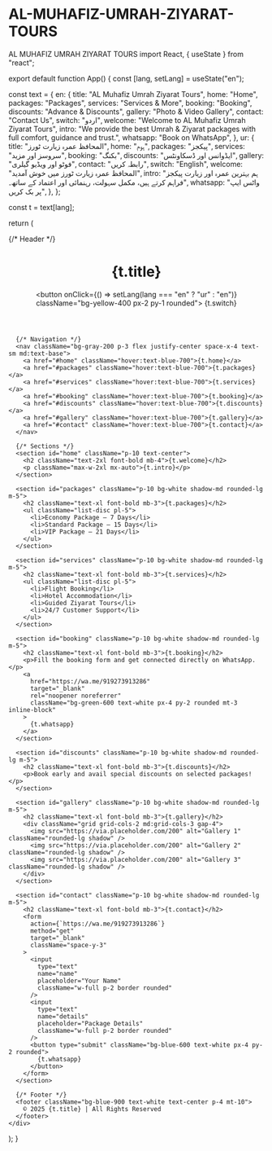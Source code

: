 # AL-MUHAFIZ-UMRAH-ZIYARAT-TOURS
AL MUHAFIZ UMRAH ZIYARAT TOURS
import React, { useState } from "react";

export default function App() {
  const [lang, setLang] = useState("en");

  const text = {
    en: {
      title: "AL Muhafiz Umrah Ziyarat Tours",
      home: "Home",
      packages: "Packages",
      services: "Services & More",
      booking: "Booking",
      discounts: "Advance & Discounts",
      gallery: "Photo & Video Gallery",
      contact: "Contact Us",
      switch: "اردو",
      welcome: "Welcome to AL Muhafiz Umrah Ziyarat Tours",
      intro:
        "We provide the best Umrah & Ziyarat packages with full comfort, guidance and trust.",
      whatsapp: "Book on WhatsApp",
    },
    ur: {
      title: "المحافظ عمرہ زیارت ٹورز",
      home: "ہوم",
      packages: "پیکجز",
      services: "سروسز اور مزید",
      booking: "بکنگ",
      discounts: "ایڈوانس اور ڈسکاونٹس",
      gallery: "فوٹو اور ویڈیو گیلری",
      contact: "رابطہ کریں",
      switch: "English",
      welcome: "المحافظ عمرہ زیارت ٹورز میں خوش آمدید",
      intro:
        "ہم بہترین عمرہ اور زیارت پیکجز فراہم کرتے ہیں، مکمل سہولت، رہنمائی اور اعتماد کے ساتھ۔",
      whatsapp: "واٹس ایپ پر بک کریں",
    },
  };

  const t = text[lang];

  return (
    <div className="font-sans bg-gray-100 min-h-screen">
      {/* Header */}
      <header className="bg-blue-900 text-white p-4 flex justify-between items-center">
        <h1 className="text-xl font-bold">{t.title}</h1>
        <nav className="space-x-4">
          <button onClick={() => setLang(lang === "en" ? "ur" : "en")} className="bg-yellow-400 px-2 py-1 rounded">
            {t.switch}
          </button>
        </nav>
      </header>

      {/* Navigation */}
      <nav className="bg-gray-200 p-3 flex justify-center space-x-4 text-sm md:text-base">
        <a href="#home" className="hover:text-blue-700">{t.home}</a>
        <a href="#packages" className="hover:text-blue-700">{t.packages}</a>
        <a href="#services" className="hover:text-blue-700">{t.services}</a>
        <a href="#booking" className="hover:text-blue-700">{t.booking}</a>
        <a href="#discounts" className="hover:text-blue-700">{t.discounts}</a>
        <a href="#gallery" className="hover:text-blue-700">{t.gallery}</a>
        <a href="#contact" className="hover:text-blue-700">{t.contact}</a>
      </nav>

      {/* Sections */}
      <section id="home" className="p-10 text-center">
        <h2 className="text-2xl font-bold mb-4">{t.welcome}</h2>
        <p className="max-w-2xl mx-auto">{t.intro}</p>
      </section>

      <section id="packages" className="p-10 bg-white shadow-md rounded-lg m-5">
        <h2 className="text-xl font-bold mb-3">{t.packages}</h2>
        <ul className="list-disc pl-5">
          <li>Economy Package – 7 Days</li>
          <li>Standard Package – 15 Days</li>
          <li>VIP Package – 21 Days</li>
        </ul>
      </section>

      <section id="services" className="p-10 bg-white shadow-md rounded-lg m-5">
        <h2 className="text-xl font-bold mb-3">{t.services}</h2>
        <ul className="list-disc pl-5">
          <li>Flight Booking</li>
          <li>Hotel Accommodation</li>
          <li>Guided Ziyarat Tours</li>
          <li>24/7 Customer Support</li>
        </ul>
      </section>

      <section id="booking" className="p-10 bg-white shadow-md rounded-lg m-5">
        <h2 className="text-xl font-bold mb-3">{t.booking}</h2>
        <p>Fill the booking form and get connected directly on WhatsApp.</p>
        <a
          href="https://wa.me/919273913286"
          target="_blank"
          rel="noopener noreferrer"
          className="bg-green-600 text-white px-4 py-2 rounded mt-3 inline-block"
        >
          {t.whatsapp}
        </a>
      </section>

      <section id="discounts" className="p-10 bg-white shadow-md rounded-lg m-5">
        <h2 className="text-xl font-bold mb-3">{t.discounts}</h2>
        <p>Book early and avail special discounts on selected packages!</p>
      </section>

      <section id="gallery" className="p-10 bg-white shadow-md rounded-lg m-5">
        <h2 className="text-xl font-bold mb-3">{t.gallery}</h2>
        <div className="grid grid-cols-2 md:grid-cols-3 gap-4">
          <img src="https://via.placeholder.com/200" alt="Gallery 1" className="rounded-lg shadow" />
          <img src="https://via.placeholder.com/200" alt="Gallery 2" className="rounded-lg shadow" />
          <img src="https://via.placeholder.com/200" alt="Gallery 3" className="rounded-lg shadow" />
        </div>
      </section>

      <section id="contact" className="p-10 bg-white shadow-md rounded-lg m-5">
        <h2 className="text-xl font-bold mb-3">{t.contact}</h2>
        <form
          action={`https://wa.me/919273913286`}
          method="get"
          target="_blank"
          className="space-y-3"
        >
          <input
            type="text"
            name="name"
            placeholder="Your Name"
            className="w-full p-2 border rounded"
          />
          <input
            type="text"
            name="details"
            placeholder="Package Details"
            className="w-full p-2 border rounded"
          />
          <button type="submit" className="bg-blue-600 text-white px-4 py-2 rounded">
            {t.whatsapp}
          </button>
        </form>
      </section>

      {/* Footer */}
      <footer className="bg-blue-900 text-white text-center p-4 mt-10">
        © 2025 {t.title} | All Rights Reserved
      </footer>
    </div>
  );
}
